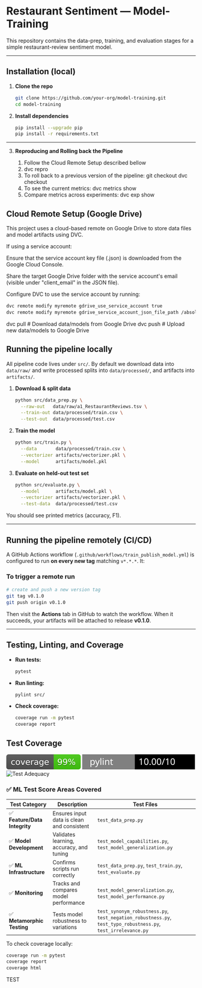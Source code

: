 # Restaurant Sentiment — Model-Training

This repository contains the data-prep, training, and evaluation stages for a simple restaurant-review sentiment model.

---

## Installation (local)

1. **Clone the repo**

   ```bash
   git clone https://github.com/your-org/model-training.git
   cd model-training
   ```

2. **Install dependencies**

   ```bash
   pip install --upgrade pip
   pip install -r requirements.txt
   ```

---

3. **Reproducing and Rolling back the Pipeline**

   1. Follow the Cloud Remote Setup described bellow
   2. dvc repro
   3. To roll back to a previous version of the pipeline:
      git checkout <commit-hash>
      dvc checkout
   4. To see the current metrics: dvc metrics show
   5. Compare metrics across experiments: dvc exp show

## Cloud Remote Setup (Google Drive)

This project uses a cloud-based remote on Google Drive to store data files and model artifacts using DVC.

If using a service account:

Ensure that the service account key file (.json) is downloaded from the Google Cloud Console.

Share the target Google Drive folder with the service account's email (visible under "client_email" in the JSON file).

Configure DVC to use the service account by running:

```bash
dvc remote modify myremote gdrive_use_service_account true
dvc remote modify myremote gdrive_service_account_json_file_path /absolute/path/to/your-key.json
```

dvc pull # Download data/models from Google Drive
dvc push # Upload new data/models to Google Drive

## Running the pipeline locally

All pipeline code lives under `src/`. By default we download data into `data/raw/` and write processed splits into `data/processed/`, and artifacts into `artifacts/`.

1. **Download & split data**

   ```bash
   python src/data_prep.py \
     --raw-out   data/raw/a1_RestaurantReviews.tsv \
     --train-out data/processed/train.csv \
     --test-out  data/processed/test.csv
   ```

2. **Train the model**

   ```bash
   python src/train.py \
     --data       data/processed/train.csv \
     --vectorizer artifacts/vectorizer.pkl \
     --model      artifacts/model.pkl
   ```

3. **Evaluate on held-out test set**

   ```bash
   python src/evaluate.py \
     --model      artifacts/model.pkl \
     --vectorizer artifacts/vectorizer.pkl \
     --test-data  data/processed/test.csv
   ```

You should see printed metrics (accuracy, F1).

---

## Running the pipeline remotely (CI/CD)

A GitHub Actions workflow (`.github/workflows/train_publish_model.yml`) is configured to run **on every new tag** matching `v*.*.*`. It:

### To trigger a remote run

```bash
# create and push a new version tag
git tag v0.1.0
git push origin v0.1.0
```

Then visit the **Actions** tab in GitHub to watch the workflow. When it succeeds, your artifacts will be attached to release **v0.1.0**.

---

## Testing, Linting, and Coverage

- **Run tests:**
  ```bash
  pytest
  ```
- **Run linting:**
  ```bash
  pylint src/
  ```
- **Check coverage:**
  ```bash
  coverage run -m pytest
  coverage report
  ```

## Test Coverage

![coverage](https://github.com/remla25-team7/model-training/blob/badge-badges/coverage.svg)
![Pylint Score](https://github.com/remla25-team7/model-training/blob/badge-badges/pylint.svg)
![Test Adequacy](https://img.shields.io/badge/tests-ML_Test_Score_Complete-blue)


### ✅ ML Test Score Areas Covered

| Test Category                | Description                                | Test Files                                                                                                    |
| ---------------------------- | ------------------------------------------ | ------------------------------------------------------------------------------------------------------------- |
| ✅ **Feature/Data Integrity** | Ensures input data is clean and consistent | `test_data_prep.py`                                                                                           |
| ✅ **Model Development**      | Validates learning, accuracy, and tuning   | `test_model_capabilities.py`, `test_model_generalization.py`                                                  |
| ✅ **ML Infrastructure**      | Confirms scripts run correctly             | `test_data_prep.py`, `test_train.py`, `test_evaluate.py`                                                      |
| ✅ **Monitoring**             | Tracks and compares model performance      | `test_model_generalization.py`, `test_model_performance.py`                                                                             |
| ✅ **Metamorphic Testing**    | Tests model robustness to variations       | `test_synonym_robustness.py`, `test_negation_robustness.py`, `test_typo_robustness.py`, `test_irrelevance.py` |


To check coverage locally:

```bash
coverage run -m pytest
coverage report
coverage html
```
TEST